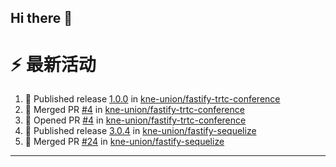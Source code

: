 ## Hi there 👋

<!--

**Here are some ideas to get you started:**

🙋‍♀️ A short introduction - what is your organization all about?
🌈 Contribution guidelines - how can the community get involved?
👩‍💻 Useful resources - where can the community find your docs? Is there anything else the community should know?
🍿 Fun facts - what does your team eat for breakfast?
🧙 Remember, you can do mighty things with the power of [Markdown](https://docs.github.com/github/writing-on-github/getting-started-with-writing-and-formatting-on-github/basic-writing-and-formatting-syntax)
-->


# ⚡ 最新活动

<!--START_SECTION:activity-->
1. 🚀 Published release [1.0.0](https://github.com/kne-union/fastify-trtc-conference/releases/tag/1.0.0) in [kne-union/fastify-trtc-conference](https://github.com/kne-union/fastify-trtc-conference)
2. 🎉 Merged PR [#4](https://github.com/kne-union/fastify-trtc-conference/pull/4) in [kne-union/fastify-trtc-conference](https://github.com/kne-union/fastify-trtc-conference)
3. 💪 Opened PR [#4](https://github.com/kne-union/fastify-trtc-conference/pull/4) in [kne-union/fastify-trtc-conference](https://github.com/kne-union/fastify-trtc-conference)
4. 🚀 Published release [3.0.4](https://github.com/kne-union/fastify-sequelize/releases/tag/3.0.4) in [kne-union/fastify-sequelize](https://github.com/kne-union/fastify-sequelize)
5. 🎉 Merged PR [#24](https://github.com/kne-union/fastify-sequelize/pull/24) in [kne-union/fastify-sequelize](https://github.com/kne-union/fastify-sequelize)
<!--END_SECTION:activity-->

---
